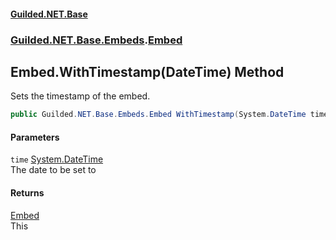 
#### [Guilded.NET.Base](index 'index')
### [Guilded.NET.Base.Embeds](index#Guilded_NET_Base_Embeds 'Guilded.NET.Base.Embeds').[Embed](Embed 'Guilded.NET.Base.Embeds.Embed')
## Embed.WithTimestamp(DateTime) Method
Sets the timestamp of the embed.  
```csharp
public Guilded.NET.Base.Embeds.Embed WithTimestamp(System.DateTime time);
```

#### Parameters
<a name='Guilded_NET_Base_Embeds_Embed_WithTimestamp(System_DateTime)_time'></a>
`time` [System.DateTime](https://docs.microsoft.com/en-us/dotnet/api/System.DateTime 'System.DateTime')  
The date to be set to
  

#### Returns
[Embed](Embed 'Guilded.NET.Base.Embeds.Embed')  
This
